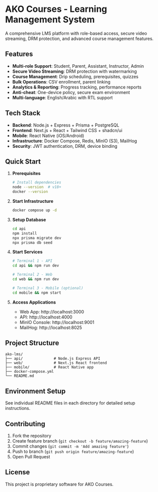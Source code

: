 # AKO Courses - Learning Management System

A comprehensive LMS platform with role-based access, secure video streaming, DRM protection, and advanced course management features.

## Features

- **Multi-role Support**: Student, Parent, Assistant, Instructor, Admin
- **Secure Video Streaming**: DRM protection with watermarking
- **Course Management**: Drip scheduling, prerequisites, quizzes
- **Bulk Operations**: CSV enrollment, parent linking
- **Analytics & Reporting**: Progress tracking, performance reports
- **Anti-cheat**: One-device policy, secure exam environment
- **Multi-language**: English/Arabic with RTL support

## Tech Stack

- **Backend**: Node.js + Express + Prisma + PostgreSQL
- **Frontend**: Next.js + React + Tailwind CSS + shadcn/ui  
- **Mobile**: React Native (iOS/Android)
- **Infrastructure**: Docker Compose, Redis, MinIO (S3), MailHog
- **Security**: JWT authentication, DRM, device binding

## Quick Start

1. **Prerequisites**
   ```bash
   # Install dependencies
   node --version  # v18+
   docker --version
   ```

2. **Start Infrastructure**
   ```bash
   docker compose up -d
   ```

3. **Setup Database**
   ```bash
   cd api
   npm install
   npx prisma migrate dev
   npx prisma db seed
   ```

4. **Start Services**
   ```bash
   # Terminal 1 - API
   cd api && npm run dev

   # Terminal 2 - Web
   cd web && npm run dev

   # Terminal 3 - Mobile (optional)
   cd mobile && npm start
   ```

5. **Access Applications**
   - Web App: http://localhost:3000
   - API: http://localhost:4000
   - MinIO Console: http://localhost:9001
   - MailHog: http://localhost:8025

## Project Structure

```
ako-lms/
├── api/              # Node.js Express API
├── web/              # Next.js React frontend
├── mobile/           # React Native app
├── docker-compose.yml
└── README.md
```

## Environment Setup

See individual README files in each directory for detailed setup instructions.

## Contributing

1. Fork the repository
2. Create feature branch (`git checkout -b feature/amazing-feature`)
3. Commit changes (`git commit -m 'Add amazing feature'`)
4. Push to branch (`git push origin feature/amazing-feature`)
5. Open Pull Request

## License

This project is proprietary software for AKO Courses.
